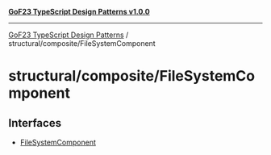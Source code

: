 [**GoF23 TypeScript Design Patterns v1.0.0**](../../../README.md)

***

[GoF23 TypeScript Design Patterns](../../../README.md) / structural/composite/FileSystemComponent

# structural/composite/FileSystemComponent

## Interfaces

- [FileSystemComponent](interfaces/FileSystemComponent.md)
